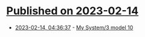 # [Published on 2023-02-14](index.md)

* [2023-02-14, 04:36:37](https://news.ycombinator.com/item?id=34785350) - [My System&#x2F;3 model 10](http://www.ibmsystem3.nl/my5410/my5410.html)

